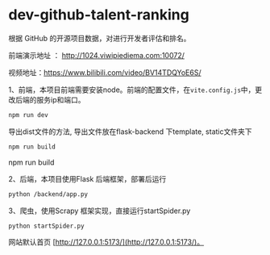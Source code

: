 # dev-github-talent-ranking
根据 GitHub 的开源项目数据，对进行开发者评估和排名。

前端演示地址 ： http://1024.viwipiediema.com:10072/


视频地址：https://www.bilibili.com/video/BV14TDQYoE6S/

1、前端，本项目前端需要安装node。前端的配置文件，在`vite.config.js`中，更改后端的服务ip和端口。

```bash
npm run dev
```

导出dist文件的方法, 导出文件放在flask-backend 下template, static文件夹下

```bash
npm run build
```

npm run build

2、后端，本项目使用Flask 后端框架，部署后运行

```bash
python /backend/app.py
```

3、爬虫，使用Scrapy 框架实现，直接运行startSpider.py
```bash
python startSpider.py
```




网站默认首页 [http://127.0.0.1:5173/](http://127.0.0.1:5173/)。

